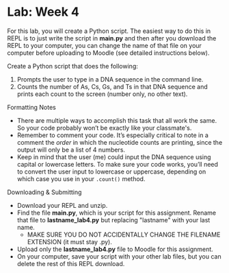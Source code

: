 # Lab: Week 4

For this lab, you will create a Python script. The easiest way to do this in REPL is to just write the script in **main.py** and then after you download the REPL to your computer, you can change the name of that file on your computer before uploading to Moodle (see detailed instructions below).

Create a Python script that does the following:

1. Prompts the user to type in a DNA sequence in the command line.
2. Counts the number of As, Cs, Gs, and Ts in that DNA sequence and prints each count to the screen (number only, no other text).

Formatting Notes
- There are multiple ways to accomplish this task that all work the same. So your code probably won’t be exactly like your classmate's.
- Remember to comment your code. It’s especially critical to note in a comment the _order_ in which the nucleotide counts are printing, since the output will only be a list of 4 numbers.
- Keep in mind that the user (me) could input the DNA sequence using capital or lowercase letters. To make sure your code works, you’ll need to convert the user input to lowercase or uppercase, depending on which case you use in your <code>.count()</code> method.

Downloading & Submitting
- Download your REPL and unzip.
- Find the file **main.py**, which is your script for this assignment. Rename that file to **lastname_lab4.py** but replacing "lastname" with your last name.
	- MAKE SURE YOU DO NOT ACCIDENTALLY CHANGE THE FILENAME EXTENSION (it must stay .py).
- Upload only the **lastname_lab4.py** file to Moodle for this assignment.
- On your computer, save your script with your other lab files, but you can delete the rest of this REPL download.
